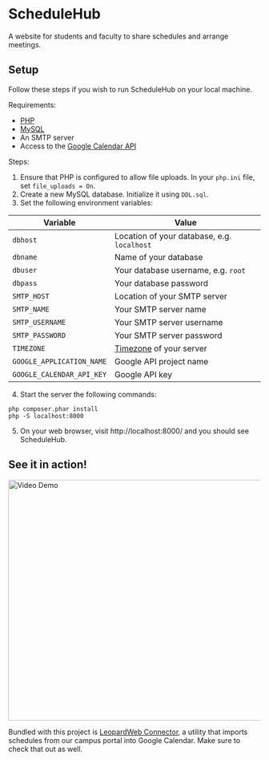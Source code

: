 # ScheduleHub
A website for students and faculty to share schedules and arrange meetings.

## Setup
Follow these steps if you wish to run ScheduleHub on your local machine.

Requirements:
- [PHP](http://php.net/)
- [MySQL](https://www.mysql.com/)
- An SMTP server
- Access to the [Google Calendar API](https://developers.google.com/google-apps/calendar/)

Steps:
1. Ensure that PHP is configured to allow file uploads. In your `php.ini` file, set `file_uploads = On`.
2. Create a new MySQL database. Initialize it using `DDL.sql`.
3. Set the following environment variables:

| Variable                  | Value                                                             |
|---------------------------|-------------------------------------------------------------------|
| `dbhost`                  | Location of your database, e.g. `localhost`                       |
| `dbname`                  | Name of your database                                             |
| `dbuser`                  | Your database username, e.g. `root`                               |
| `dbpass`                  | Your database password                                            |
| `SMTP_HOST`               | Location of your SMTP server                                      |
| `SMTP_NAME`               | Your SMTP server name                                             |
| `SMTP_USERNAME`           | Your SMTP server username                                         |
| `SMTP_PASSWORD`           | Your SMTP server password                                         |
| `TIMEZONE`                | [Timezone](http://php.net/manual/en/timezones.php) of your server |
| `GOOGLE_APPLICATION_NAME` | Google API project name                                           |
| `GOOGLE_CALENDAR_API_KEY` | Google API key                                                    |
4. Start the server the following commands:
```
php composer.phar install
php -S localhost:8000
```
5. On your web browser, visit http://localhost:8000/ and you should see ScheduleHub.

## See it in action!
<a href="https://vimeo.com/227415493"><img src="https://raw.githubusercontent.com/sudiamanj/ScheduleHub/master/images/demo.png" alt="Video Demo" width="800" height="480"></a>

Bundled with this project is [LeopardWeb Connector](https://github.com/sudiamanj/leopardweb-connector), a utility that imports schedules from our campus portal into Google Calendar. Make sure to check that out as well.
